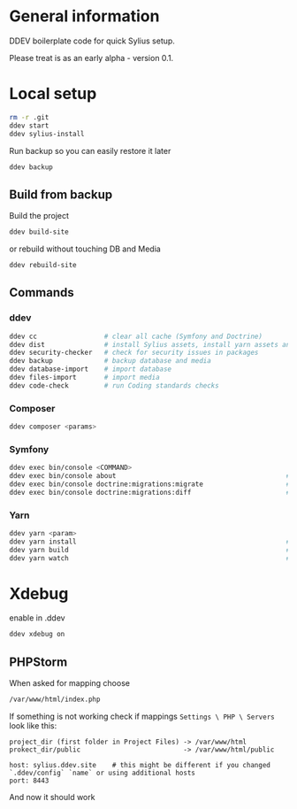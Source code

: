 # General information
DDEV boilerplate code for quick Sylius setup.

Please treat is as an early alpha - version 0.1.

# Local setup

```bash
rm -r .git
ddev start
ddev sylius-install
```

Run backup so you can easily restore it later
```bash
ddev backup
```

## Build from backup
Build the project
```bash
ddev build-site
```

or rebuild without touching DB and Media
```bash
ddev rebuild-site
```

## Commands

### ddev
```bash
ddev cc                 # clear all cache (Symfony and Doctrine)
ddev dist               # install Sylius assets, install yarn assets and build them
ddev security-checker   # check for security issues in packages
ddev backup             # backup database and media
ddev database-import    # import database
ddev files-import       # import media
ddev code-check         # run Coding standards checks
```

### Composer
```bash
ddev composer <params>
```

### Symfony
```bash
ddev exec bin/console <COMMAND>
ddev exec bin/console about                                           # show Symfony about information
ddev exec bin/console doctrine:migrations:migrate                     # run all migrations
ddev exec bin/console doctrine:migrations:diff                        # create new migration
```

### Yarn
```bash
ddev yarn <param>
ddev yarn install                                                     # install all dependencies
ddev yarn build                                                       # build assets
ddev yarn watch                                                       # watch assets
```

# Xdebug
enable in .ddev
```bash
ddev xdebug on
```

## PHPStorm
When asked for mapping choose 
```bash
/var/www/html/index.php
```

If something is not working check if mappings `Settings \ PHP \ Servers` look like this:
```
project_dir (first folder in Project Files) -> /var/www/html
prokect_dir/public                          -> /var/www/html/public
```

```
host: sylius.ddev.site    # this might be different if you changed `.ddev/config` `name` or using additional hosts
port: 8443
```
And now it should work
